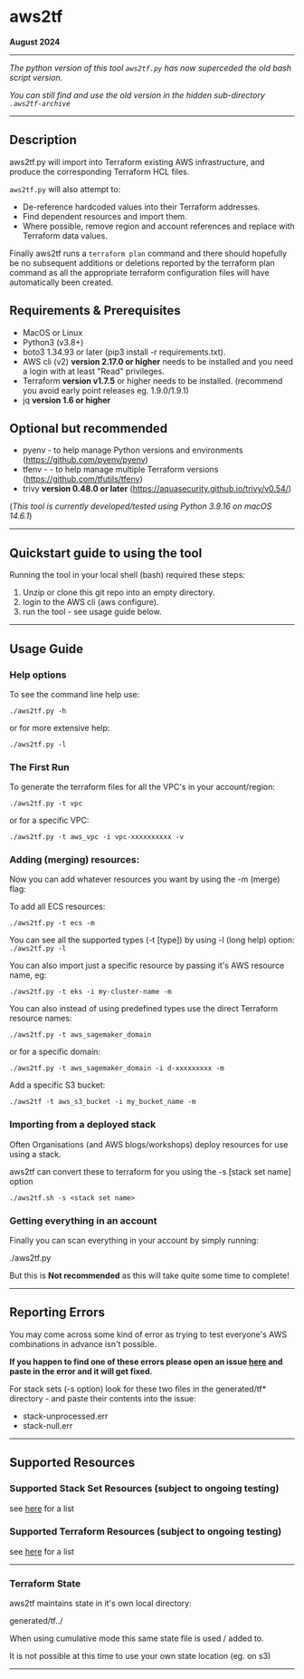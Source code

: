 # aws2tf

**August 2024**

----

*The python version of this tool `aws2tf.py` has now superceded the old bash script version.*

*You can still find and use the old version in the hidden sub-directory `.aws2tf-archive`*


----

## Description

aws2tf.py will import into Terraform existing AWS infrastructure, and produce the corresponding Terraform HCL files. 

`aws2tf.py` will also attempt to:

* De-reference hardcoded values into their Terraform addresses.
* Find dependent resources and import them.
* Where possible, remove region and account references and replace with Terraform data values.


Finally aws2tf runs a `terraform plan` command and there should hopefully be no subsequent additions or deletions reported by the terraform plan command as all the appropriate terraform configuration files will have automatically been created.

## Requirements & Prerequisites

+ MacOS or Linux
+ Python3 (v3.8+)
+ boto3 1.34.93 or later (pip3 install -r requirements.txt).
+ AWS cli (v2) **version 2.17.0 or higher** needs to be installed and you need a login with at least "Read" privileges.
+ Terraform **version v1.7.5** or higher needs to be installed. (recommend you avoid early point releases eg. 1.9.0/1.9.1)
+ jq **version 1.6 or higher**

## Optional but recommended

+ pyenv - to help manage Python versions and environments (https://github.com/pyenv/pyenv)
+ tfenv - - to help manage multiple Terraform versions (https://github.com/tfutils/tfenv)
+ trivy **version 0.48.0 or later**  (https://aquasecurity.github.io/trivy/v0.54/)



(*This tool is currently developed/tested using Python 3.9.16 on macOS 14.6.1*)

----

## Quickstart guide to using the tool

Running the tool in your local shell (bash) required these steps:
1. Unzip or clone this git repo into an empty directory.
2. login to the AWS cli  (aws configure).
3. run the tool - see usage guide below.

-----

## Usage Guide

### Help options

To see the command line help use:

```
./aws2tf.py -h
```

or for more extensive help:

```
./aws2tf.py -l
```

### The First Run

To generate the terraform files for all the VPC's in your account/region:

```
./aws2tf.py -t vpc
```

or for a specific VPC:

```
./aws2tf.py -t aws_vpc -i vpc-xxxxxxxxxx -v
```


### Adding (merging) resources:

Now you can add whatever resources you want by using the -m (merge) flag:

To add all ECS resources:

```
./aws2tf.py -t ecs -m
```

You can see all the supported types (-t [type]) by using -l (long help) option: `./aws2tf.py -l`

You can also import just a specific resource by passing it's AWS resource name, eg:

```
./aws2tf.py -t eks -i my-cluster-name -m
```

You can also instead of using predefined types use the direct Terraform resource names:

```
./aws2tf.py -t aws_sagemaker_domain
```

or for a specific domain:

```
./aws2tf.py -t aws_sagemaker_domain -i d-xxxxxxxxx -m
```

Add a specific S3 bucket:

```
./aws2tf -t aws_s3_bucket -i my_bucket_name -m
```

### Importing from a deployed stack

Often Organisations (and AWS blogs/workshops) deploy resources for use using a stack.

aws2tf can convert these to terraform for you using the -s [stack set name] option

```
./aws2tf.sh -s <stack set name>
```


### Getting everything in an account

Finally you can scan everything in your account by simply running:

./aws2tf.py

But this is **Not recommended** as this will take quite some time to complete!

----------


## Reporting Errors

You may come across some kind of error as trying to test everyone's AWS combinations in advance isn't possible.

**If you happen to find one of these errors please open an issue [here](https://github.com/aws-samples/aws2tf/issues) and paste in the error and it will get fixed.**

For stack sets (-s option) look for these two files in the generated/tf* directory - and paste their contents into the issue:

* stack-unprocessed.err
* stack-null.err


---

## Supported Resources

### Supported Stack Set Resources (subject to ongoing testing)

see [here](https://github.com/aws-samples/aws2tf/blob/master/StackSet-Resources.md) for a list

### Supported Terraform Resources (subject to ongoing testing)

see [here](https://github.com/aws-samples/aws2tf/blob/master/Terraform-Resources.md) for a list

----

### Terraform State

aws2tf maintains state in it's own local directory:

generated/tf.<account-number>.<region>/

When using cumulative mode this same state file is used / added to.

It is not possible at this time to use your own state location (eg. on s3)


----


